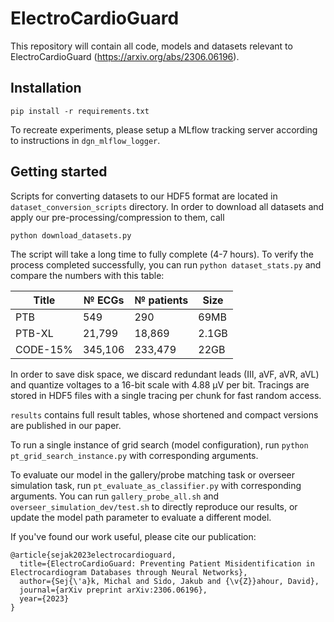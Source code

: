 # ElectroCardioGuard

This repository will contain all code, models and datasets relevant to ElectroCardioGuard (https://arxiv.org/abs/2306.06196).

## Installation

```
pip install -r requirements.txt
```

To recreate experiments, please setup a MLflow tracking server according to instructions in `dgn_mlflow_logger`.

## Getting started

Scripts for converting datasets to our HDF5 format are located in `dataset_conversion_scripts` directory. In order to download all datasets and apply our pre-processing/compression to them, call

```
python download_datasets.py
```

The script will take a long time to fully complete (4-7 hours). To verify the process completed successfully, you can run `python dataset_stats.py` and compare the numbers with this table:

| Title    | № ECGs | № patients | Size  |
|----------|--------|------------|-------|
| PTB      | 549    | 290        | 69MB  |
| PTB-XL   | 21,799 | 18,869     | 2.1GB |
| CODE-15% | 345,106| 233,479    | 22GB  |

In order to save disk space, we discard redundant leads (III, aVF, aVR, aVL) and quantize voltages to a 16-bit scale with 4.88 μV per bit. Tracings are stored in HDF5 files with a single tracing per chunk for fast random access.

`results` contains full result tables, whose shortened and compact versions are published in our paper.

To run a single instance of grid search (model configuration), run `python pt_grid_search_instance.py` with corresponding arguments.

To evaluate our model in the gallery/probe matching task or overseer simulation task, run `pt_evaluate_as_classifier.py` with corresponding arguments. You can run `gallery_probe_all.sh` and `overseer_simulation_dev/test.sh` to directly reproduce our results, or update the model path parameter to evaluate a different model.

If you've found our work useful, please cite our publication:

```
@article{sejak2023electrocardioguard,
  title={ElectroCardioGuard: Preventing Patient Misidentification in Electrocardiogram Databases through Neural Networks},
  author={Sej{\'a}k, Michal and Sido, Jakub and {\v{Z}}ahour, David},
  journal={arXiv preprint arXiv:2306.06196},
  year={2023}
}
```
